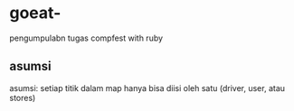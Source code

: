 # goeat-
pengumpulabn tugas compfest with ruby

## asumsi
asumsi: setiap titik dalam map hanya bisa diisi oleh satu (driver, user, atau stores)
